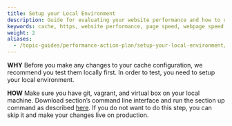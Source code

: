 ```yaml
---
title: Setup your Local Environment
description: Guide for evaluating your website performance and how to use Section to make improvements.
keywords: cache, https, website performance, page speed, webpage speed, website security, content delivery network, CDN
weight: 2
aliases:
  - /topic-guides/performance-action-plan/setup-your-local-environment/
---
```


**WHY** Before you make any changes to your cache configuration, we recommend you test them locally first. In order to test, you need to setup your local environment.

**HOW** Make sure you have git, vagrant, and virtual box on your local machine. Download section’s command line interface and run the section up command as described [here](https://www.section.io/docs/local-development/). If you do not want to do this step, you can skip it and make your changes live on production.
